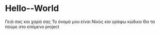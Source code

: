 # Hello--World
Γειά σας και χαρά σας
Το όνομά μου είναι Νίκος και γράφω κώδικα
Θα τα πούμε στο επόμενο project
